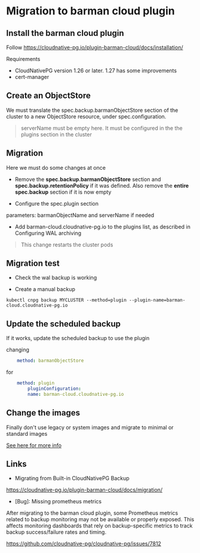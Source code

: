# Migration to barman cloud plugin

## Install the barman cloud plugin

Follow <https://cloudnative-pg.io/plugin-barman-cloud/docs/installation/>

Requirements

- CloudNativePG version 1.26 or later. 1.27 has some improvements
- cert-manager

## Create an ObjectStore

We must translate the spec.backup.barmanObjectStore section of the cluster to a new ObjectStore resource, under spec.configuration.

> serverName must be empty here. It must be configured in the the plugins section in the cluster

## Migration

Here we must do some changes at once

- Remove the **spec.backup.barmanObjectStore** section and **spec.backup.retentionPolicy** if it was defined. Also remove the **entire spec.backup** section if it is now empty

- Configure the spec.plugin section

parameters: barmanObjectName and serverName if needed

- Add barman-cloud.cloudnative-pg.io to the plugins list, as described in Configuring WAL archiving

> This change restarts the cluster pods

## Migration test

- Check the wal backup is working

- Create a manual backup

```shell
kubectl cnpg backup MYCLUSTER --method=plugin --plugin-name=barman-cloud.cloudnative-pg.io
```

## Update the scheduled backup

If it works, update the scheduled backup to use the plugin

changing

```yaml
    method: barmanObjectStore
```

for

```yaml
    method: plugin
        pluginConfiguration:
        name: barman-cloud.cloudnative-pg.io
```

## Change the images

Finally don't use legacy or system images and migrate to minimal or standard images

[See here for more info](../postgre-images.md)

## Links

- Migrating from Built-in CloudNativePG Backup

<https://cloudnative-pg.io/plugin-barman-cloud/docs/migration/>

- [Bug]: Missing prometheus metrics

After migrating to the barman cloud plugin, some Prometheus metrics related to backup monitoring may not be available or properly exposed. This affects monitoring dashboards that rely on backup-specific metrics to track backup success/failure rates and timing.

<https://github.com/cloudnative-pg/cloudnative-pg/issues/7812>
